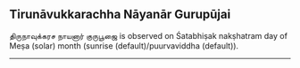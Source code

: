 ## Tirunāvukkarachha Nāyanār Gurupūjai
திருநாவுக்கரச நாயனார் குருபூஜை is observed on Śatabhiṣak nakṣhatram day of Meṣa (solar) month (sunrise (default)/puurvaviddha (default)).



---
